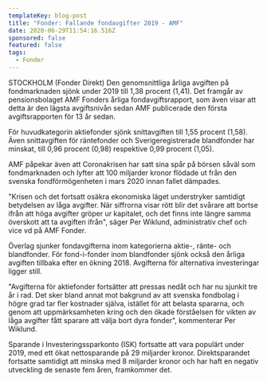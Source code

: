 ```yaml
---
templateKey: blog-post
title: "Fonder: Fallande fondavgifter 2019 - AMF"
date: 2020-06-29T11:54:16.516Z
sponsored: false
featured: false
tags:
  - Fonder
---
```

STOCKHOLM (Fonder Direkt) Den genomsnittliga årliga avgiften på fondmarknaden sjönk under 2019 till 1,38 procent (1,41). Det framgår av pensionsbolaget AMF Fonders årliga fondavgiftsrapport, som även visar att detta är den lägsta avgiftsnivån sedan AMF publicerade den första avgiftsrapporten för 13 år sedan.

För huvudkategorin aktiefonder sjönk snittavgiften till 1,55 procent (1,58). Även snittavgiften för räntefonder och Sverigeregistrerade blandfonder har minskat, till 0,96 procent (0,98) respektive 0,99 procent (1,05).

AMF påpekar även att Coronakrisen har satt sina spår på börsen såväl som fondmarknaden och lyfter att 100 miljarder kronor flödade ut från den svenska fondförmögenheten i mars 2020 innan fallet dämpades.

"Krisen och det fortsatt osäkra ekonomiska läget understryker samtidigt betydelsen av låga avgifter. När siffrorna visar rött blir det svårare att bortse ifrån att höga avgifter gröper ur kapitalet, och det finns inte längre samma överskott att ta avgiften ifrån", säger Per Wiklund, administrativ chef och vice vd på AMF Fonder.

Överlag sjunker fondavgifterna inom kategorierna aktie-, ränte- och blandfonder. För fond-i-fonder inom blandfonder sjönk också den årliga avgiften tillbaka efter en ökning 2018. Avgifterna för alternativa investeringar ligger still.

"Avgifterna för aktiefonder fortsätter att pressas nedåt och har nu sjunkit tre år i rad. Det sker bland annat mot bakgrund av att svenska fondbolag i högre grad tar fler kostnader själva, istället för att belasta spararna, och genom att uppmärksamheten kring och den ökade förståelsen för vikten av låga avgifter fått sparare att välja bort dyra fonder", kommenterar Per Wiklund.

Sparande i Investeringssparkonto (ISK) fortsatte att vara populärt under 2019, med ett ökat nettosparande på 29 miljarder kronor. Direktsparandet fortsatte samtidigt att minska med 8 miljarder kronor och har haft en negativ utveckling de senaste fem åren, framkommer det.